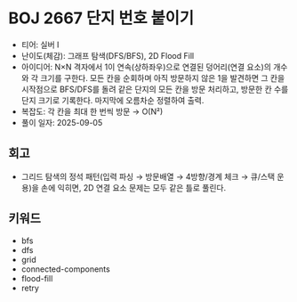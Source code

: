 # BOJ 2667 단지 번호 붙이기

- 티어: 실버 I
- 난이도(체감): 그래프 탐색(DFS/BFS), 2D Flood Fill
- 아이디어: N×N 격자에서 1이 연속(상하좌우)으로 연결된 덩어리(연결 요소)의 개수와 각 크기를 구한다. 모든 칸을 순회하며 아직 방문하지 않은 1을 발견하면 그 칸을 시작점으로 BFS/DFS를 돌려 같은 단지의 모든 칸을 방문 처리하고, 방문한 칸 수를 단지 크기로 기록한다. 마지막에 오름차순 정렬하여 출력.
- 복잡도: 각 칸을 최대 한 번씩 방문 → O(N²)
- 풀이 일자: 2025-09-05

## 회고

- 그리드 탐색의 정석 패턴(입력 파싱 → 방문배열 → 4방향/경계 체크 → 큐/스택 운용)을 손에 익히면, 2D 연결 요소 문제는 모두 같은 틀로 풀린다.

## 키워드

- bfs
- dfs
- grid
- connected-components
- flood-fill
- retry
